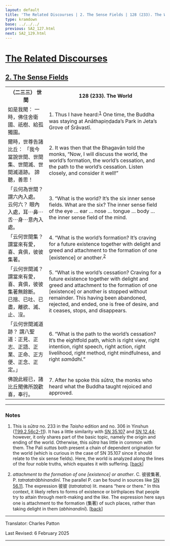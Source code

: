 ```yaml
---
layout: default
title: 'The Related Discourses | 2. The Sense Fields | 128 (233). The World'
type: kramdown
base: ../../../
previous: SA2_127.html
next: SA2_129.html
---
```


<h1><a href='../index.html'>The Related Discourses</a></h1>
<h2><a href='index.html'>2. The Sense Fields</a></h2>

<table class="trans">
  <th class='ch'>（二三三） 世間</th>
  <th class='en'>128 (233). The World</th>
  <tr>
    <td class='ch' title='t125.2.56c2'>如是我聞： 一時，佛住舍衛國、祇樹、給孤獨園。</td>
    <td id='p1'>1. Thus I have heard:<sup id="ref1"><a href="#n1">1</a></sup> One time, the Buddha was staying at Anāthapiṇḍada’s Park in Jeta’s Grove of Śrāvastī.</td>
  </tr>
  <tr>
    <td class='ch' title='t125.2.56c3'>爾時，世尊告諸比丘： 「我今當說世間、世間集、世間滅、世間滅道跡。 諦聽，善思！</td>
    <td id='p2'>2. It was then that the Bhagavān told the monks, “Now, I will discuss the world, the world’s formation, the world’s cessation, and the path to the world’s cessation. Listen closely, and consider it well!”</td>
  </tr>
  <tr>
    <td class='ch' title='t125.2.56c5'>「云何為世間？ 謂六內入處。 云何六？ 眼內入處，耳⋯鼻⋯舌⋯身⋯意內入處。</td>
    <td id='p3'>3. “What is the world? It’s the six inner sense fields. What are the six? The inner sense field of the eye … ear … nose … tongue … body … the inner sense field of the mind.</td>
  </tr>
  <tr>
    <td class='ch' title='t125.2.56c6'>「云何世間集？ 謂當來有愛，喜、貪俱，彼彼集著。</td>
    <td id='p4'>4. “What is the world’s formation? It’s craving for a future existence together with delight and greed and attachment to the formation of one [existence] or another.<sup id="ref2"><a href="#n2">2</a></sup></td>
  </tr>
  <tr>
    <td class='ch' title='t125.2.56c7'>「云何世間滅？ 謂當來有愛，喜、貪俱，彼彼集著無餘斷。 已捨、已吐、已盡，離欲、滅、止、沒。</td>
    <td id='p5'>5. “What is the world’s cessation? Craving for a future existence together with delight and greed and attachment to the formation of one [existence] or another is stopped without remainder. This having been abandoned, rejected, and ended, one is free of desire, and it ceases, stops, and disappears.</td>
  </tr>
  <tr>
    <td class='ch' title='t125.2.56c9'>「云何世間滅道跡？ 謂八聖道：正見、正志、正語、正業、正命、正方便、正念、正定。」</td>
    <td id='p6'>6. “What is the path to the world’s cessation? It’s the eightfold path, which is right view, right intention, right speech, right action, right livelihood, right method, right mindfulness, and right <em>samādhi</em>.”</td>
  </tr>
  <tr>
    <td class='ch' title='t125.2.56c10'>佛說此經已，諸比丘聞佛所說歡喜，奉行。</td>
    <td id='p7'>7. After he spoke this <em>sūtra</em>, the monks who heard what the Buddha taught rejoiced and approved.</td>
  </tr>
</table>

<hr/>

<h3 id="notes">Notes</h3>

<ol class="notes-list">
<li id="n1"><p>This is <em>sūtra</em> no. 233 in the <cite>Taisho</cite> edition and no. 306 in Yinshun (<a href="https://cbetaonline.dila.edu.tw/zh/T02n0099_p0056c02" target="_blank">T99.2.56c2-11</a>). It has a little similarity with <a href="https://suttacentral.net/sn35.107" target="_blank">SN 35.107</a> and <a href="https://suttacentral.net/sn12.44" target="_blank">SN 12.44</a>; however, it only shares part of the basic topic, namely the origin and ending of the world. Otherwise, this <em>sūtra</em> has little in common with them. The Pali <em>sutta</em>s both present a chain of dependent origination for the world (which is curious in the case of SN 35.107 since it should relate to the six sense fields). Here, the world is analyzed along the lines of the four noble truths, which equates it with suffering. [<a href="#ref1">back</a>]</p></li>
<li id="n2"><p><em>attachment to the formation of one [existence] or another</em>. C. <span class="ch">彼彼集著</span>, P. <em>tatratatrābhinandinī</em>. The parallel P. can be found in sources like <a href="https://suttacentral.net/sn56.11" target="_blank">SN 56.11</a>. The expression <span class="ch">彼彼</span> (<em>tatratatra</em>) lit. means “here or there.” In this context, it likely refers to forms of existence or birthplaces that people try to attain through merit-making and the like. The expression here says one is attachment to the formation (<span class="ch">集著</span>) of such places, rather than taking delight in them (<em>abhinandinī</em>). [<a href="#ref2">back</a>]</p></li>
</ol>
<hr/>

<p class="translator">Translator: Charles Patton</p>
<p class='revised'>Last Revised: 6 February 2025</p>

<hr/>